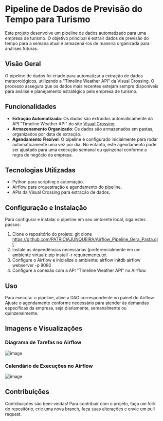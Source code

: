 # Pipeline de Dados de Previsão do Tempo para Turismo

Este projeto desenvolve um pipeline de dados automatizado para uma empresa de turismo. O objetivo principal é extrair dados de previsão do tempo para a semana atual e armazená-los de maneira organizada para análises futuras.

## Visão Geral

O pipeline de dados foi criado para automatizar a extração de dados meteorológicos, utilizando a "Timeline Weather API" da Visual Crossing. O processo assegura que os dados mais recentes estejam sempre disponíveis para análise e planejamento estratégico pela empresa de turismo.

## Funcionalidades

- **Extração Automatizada**: Os dados são extraídos automaticamente da API "Timeline Weather API" do site [Visual Crossing](https://www.visualcrossing.com).
- **Armazenamento Organizado**: Os dados são armazenados em pastas, organizados por data de extração.
- **Agendamento Flexível**: O pipeline é configurado inicialmente para rodar automaticamente uma vez por dia. No entanto, este agendamento pode ser ajustado para uma execução semanal ou quinzenal conforme a regra de negócio da empresa.

## Tecnologias Utilizadas

- Python para scripting e automação.
- Airflow para orquestração e agendamento do pipeline.
- APIs da Visual Crossing para extração de dados.

## Configuração e Instalação

Para configurar e instalar o pipeline em seu ambiente local, siga estes passos:

1. Clone o repositório do projeto: git clone https://github.com/PATRICIAJUNQUEIRA/Airflow_Pipeline_Gera_Pasta.git
2. Instale as dependências necessárias (preferencialmente em um ambiente virtual):
   pip install -r requirements.txt
3. Configure o Airflow e inicialize o ambiente:
  airflow initdb
  airflow webserver -p 8080
4. Configure a conexão com a API "Timeline Weather API" no Airflow.

## Uso

Para executar o pipeline, ative a DAG correspondente no painel do Airflow. Ajuste o agendamento conforme necessário para atender às demandas específicas da empresa, seja diariamente, semanalmente ou quinzenalmente.

## Imagens e Visualizações

### Diagrama de Tarefas no Airflow
![image](https://github.com/PATRICIAJUNQUEIRA/Airflow_Pipeline_Gera_Pasta/assets/96187596/314eb17a-5e6b-4d0d-8ccf-0958eb70e165)


### Calendário de Execuções no Airflow
![image](https://github.com/PATRICIAJUNQUEIRA/Airflow_Pipeline_Gera_Pasta/assets/96187596/3e7776b2-fd3d-481e-8713-f3d838bb6820)

## Contribuições

Contribuições são bem-vindas! Para contribuir com o projeto, faça um fork do repositório, crie uma nova branch, faça suas alterações e envie um pull request.



